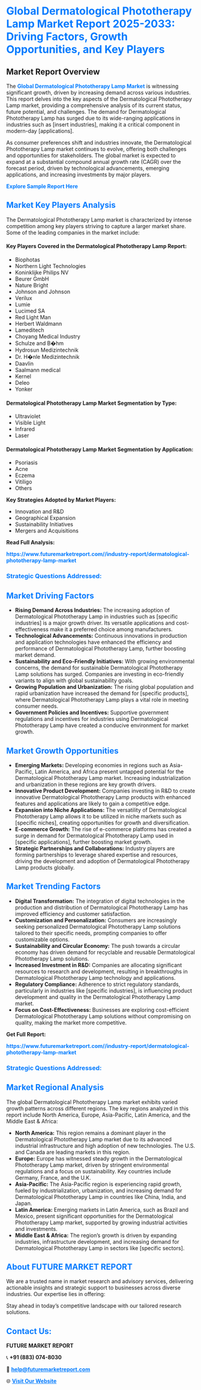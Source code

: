 <h1 style="color: #007BFF;">Global Dermatological Phototherapy Lamp Market Report 2025-2033: Driving Factors, Growth Opportunities, and Key Players</h1>

<section id="overview">
<h2>Market Report Overview</h2>
<p>The <a href="https://www.futuremarketreport.com//industry-report/dermatological-phototherapy-lamp-market" style="color: #007BFF; text-decoration: none;"><strong>Global Dermatological Phototherapy Lamp Market</strong></a> is witnessing significant growth, driven by increasing demand across various industries. This report delves into the key aspects of the Dermatological Phototherapy Lamp market, providing a comprehensive analysis of its current status, future potential, and challenges. The demand for Dermatological Phototherapy Lamp has surged due to its wide-ranging applications in industries such as [insert industries], making it a critical component in modern-day [applications].</p>
<p>As consumer preferences shift and industries innovate, the Dermatological Phototherapy Lamp market continues to evolve, offering both challenges and opportunities for stakeholders. The global market is expected to expand at a substantial compound annual growth rate (CAGR) over the forecast period, driven by technological advancements, emerging applications, and increasing investments by major players.</p>
</section>

<section id="overview">
<p><a href="https://www.futuremarketreport.com//request-sample/reportId=78198" style="color: #007BFF; text-decoration: none;"><strong>Explore Sample Report Here</strong></a></p>
</section>

<section id="key-players">
<h2 style="color: #007BFF;">Market Key Players Analysis</h2>
<p>The Dermatological Phototherapy Lamp market is characterized by intense competition among key players striving to capture a larger market share. Some of the leading companies in the market include:</p>
<h4>Key Players Covered in the Dermatological Phototherapy Lamp Report:</h4>
<ul><li>Biophotas</li><li>Northern Light Technologies</li><li>Koninklijke Philips NV</li><li>Beurer GmbH</li><li>Nature Bright</li><li>Johnson and Johnson</li><li>Verilux</li><li>Lumie</li><li>Lucimed SA</li><li>Red Light Man</li><li>Herbert Waldmann</li><li>Lameditech</li><li>Choyang Medical Industry</li><li>Schulze and B�hm</li><li>Hydrosun Medizintechnik</li><li>Dr. H�nle Medizintechnik</li><li>Daavlin</li><li>Saalmann medical</li><li>Kernel</li><li>Deleo</li><li>Yonker</li></ul>
<h4>Dermatological Phototherapy Lamp Market Segmentation by Type:</h4>
<ul><li>Ultraviolet</li><li>Visible Light</li><li>Infrared</li><li>Laser</li></ul>

<h4>Dermatological Phototherapy Lamp Market Segmentation by Application:</h4>
<ul><li>Psoriasis</li><li>Acne</li><li>Eczema</li><li>Vitiligo</li><li>Others</li></ul>
<p><strong>Key Strategies Adopted by Market Players:</strong></p>
<ul>
<li>Innovation and R&D</li>
<li>Geographical Expansion</li>
<li>Sustainability Initiatives</li>
<li>Mergers and Acquisitions</li>
</ul>
</section>

<section>
<p><strong>Read Full Analysis: </strong></p><a href="https://www.futuremarketreport.com//industry-report/dermatological-phototherapy-lamp-market" style="color: #007BFF; text-decoration: none;"><strong>https://www.futuremarketreport.com//industry-report/dermatological-phototherapy-lamp-market</strong></a>
<h3 style="color: #007BFF;">Strategic Questions Addressed:</h3>
</section>

<section id="driving-factors">
<h2 style="color: #007BFF;">Market Driving Factors</h2>
<ul>
<li><strong>Rising Demand Across Industries:</strong> The increasing adoption of Dermatological Phototherapy Lamp in industries such as [specific industries] is a major growth driver. Its versatile applications and cost-effectiveness make it a preferred choice among manufacturers.</li>
<li><strong>Technological Advancements:</strong> Continuous innovations in production and application technologies have enhanced the efficiency and performance of Dermatological Phototherapy Lamp, further boosting market demand.</li>
<li><strong>Sustainability and Eco-Friendly Initiatives:</strong> With growing environmental concerns, the demand for sustainable Dermatological Phototherapy Lamp solutions has surged. Companies are investing in eco-friendly variants to align with global sustainability goals.</li>
<li><strong>Growing Population and Urbanization:</strong> The rising global population and rapid urbanization have increased the demand for [specific products], where Dermatological Phototherapy Lamp plays a vital role in meeting consumer needs.</li>
<li><strong>Government Policies and Incentives:</strong> Supportive government regulations and incentives for industries using Dermatological Phototherapy Lamp have created a conducive environment for market growth.</li>
</ul>
</section>

<section id="growth-opportunities">
<h2 style="color: #007BFF;">Market Growth Opportunities</h2>
<ul>
<li><strong>Emerging Markets:</strong> Developing economies in regions such as Asia-Pacific, Latin America, and Africa present untapped potential for the Dermatological Phototherapy Lamp market. Increasing industrialization and urbanization in these regions are key growth drivers.</li>
<li><strong>Innovative Product Development:</strong> Companies investing in R&D to create innovative Dermatological Phototherapy Lamp products with enhanced features and applications are likely to gain a competitive edge.</li>
<li><strong>Expansion into Niche Applications:</strong> The versatility of Dermatological Phototherapy Lamp allows it to be utilized in niche markets such as [specific niches], creating opportunities for growth and diversification.</li>
<li><strong>E-commerce Growth:</strong> The rise of e-commerce platforms has created a surge in demand for Dermatological Phototherapy Lamp used in [specific applications], further boosting market growth.</li>
<li><strong>Strategic Partnerships and Collaborations:</strong> Industry players are forming partnerships to leverage shared expertise and resources, driving the development and adoption of Dermatological Phototherapy Lamp products globally.</li>
</ul>
</section>

<section id="trending-factors">
<h2 style="color: #007BFF;">Market Trending Factors</h2>
<ul>
<li><strong>Digital Transformation:</strong> The integration of digital technologies in the production and distribution of Dermatological Phototherapy Lamp has improved efficiency and customer satisfaction.</li>
<li><strong>Customization and Personalization:</strong> Consumers are increasingly seeking personalized Dermatological Phototherapy Lamp solutions tailored to their specific needs, prompting companies to offer customizable options.</li>
<li><strong>Sustainability and Circular Economy:</strong> The push towards a circular economy has driven demand for recyclable and reusable Dermatological Phototherapy Lamp solutions.</li>
<li><strong>Increased Investment in R&D:</strong> Companies are allocating significant resources to research and development, resulting in breakthroughs in Dermatological Phototherapy Lamp technology and applications.</li>
<li><strong>Regulatory Compliance:</strong> Adherence to strict regulatory standards, particularly in industries like [specific industries], is influencing product development and quality in the Dermatological Phototherapy Lamp market.</li>
<li><strong>Focus on Cost-Effectiveness:</strong> Businesses are exploring cost-efficient Dermatological Phototherapy Lamp solutions without compromising on quality, making the market more competitive.</li>
</ul>
</section>

<section>
<p><strong>Get Full Report: </strong></p><a href="https://www.futuremarketreport.com//industry-report/dermatological-phototherapy-lamp-market" style="color: #007BFF; text-decoration: none;"><strong>https://www.futuremarketreport.com//industry-report/dermatological-phototherapy-lamp-market</strong></a>
<h3 style="color: #007BFF;">Strategic Questions Addressed:</h3>
</section>


<section id="regional-analysis">
<h2 style="color: #007BFF;">Market Regional Analysis</h2>
<p>The global Dermatological Phototherapy Lamp market exhibits varied growth patterns across different regions. The key regions analyzed in this report include North America, Europe, Asia-Pacific, Latin America, and the Middle East & Africa:</p>
<ul>
<li><strong>North America:</strong> This region remains a dominant player in the Dermatological Phototherapy Lamp market due to its advanced industrial infrastructure and high adoption of new technologies. The U.S. and Canada are leading markets in this region.</li>
<li><strong>Europe:</strong> Europe has witnessed steady growth in the Dermatological Phototherapy Lamp market, driven by stringent environmental regulations and a focus on sustainability. Key countries include Germany, France, and the U.K.</li>
<li><strong>Asia-Pacific:</strong> The Asia-Pacific region is experiencing rapid growth, fueled by industrialization, urbanization, and increasing demand for Dermatological Phototherapy Lamp in countries like China, India, and Japan.</li>
<li><strong>Latin America:</strong> Emerging markets in Latin America, such as Brazil and Mexico, present significant opportunities for the Dermatological Phototherapy Lamp market, supported by growing industrial activities and investments.</li>
<li><strong>Middle East & Africa:</strong> The region’s growth is driven by expanding industries, infrastructure development, and increasing demand for Dermatological Phototherapy Lamp in sectors like [specific sectors].</li>
</ul>
</section>

<footer>
<h2 style="color: #007BFF;">About FUTURE MARKET REPORT</h2>
<p>We are a trusted name in market research and advisory services, delivering actionable insights and strategic support to businesses across diverse industries. Our expertise lies in offering:</p>

<p>Stay ahead in today’s competitive landscape with our tailored research solutions.</p>

<h2 style="color: #007BFF;">Contact Us:</h2>
<p><strong>FUTURE MARKET REPORT</strong></p>
<p>📞 <strong>+91 (883) 074-8030</strong></p>
<p>📧 <strong><a href="mailto:help@futuremarketreport.com" style="color: #007BFF;">help@futuremarketreport.com</a></strong></p>
<p>🌐 <strong><a href="https://www.futuremarketreport.com/" style="color: #007BFF;">Visit Our Website</a></strong></p>
</footer>